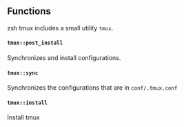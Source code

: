 ## Functions

zsh tmux includes a small utility `tmux`.

#### `tmux::post_install`

Synchronizes and install configurations.

#### `tmux::sync`

Synchronizes the configurations that are in `conf/.tmux.conf`

#### `tmux::install`

Install tmux
